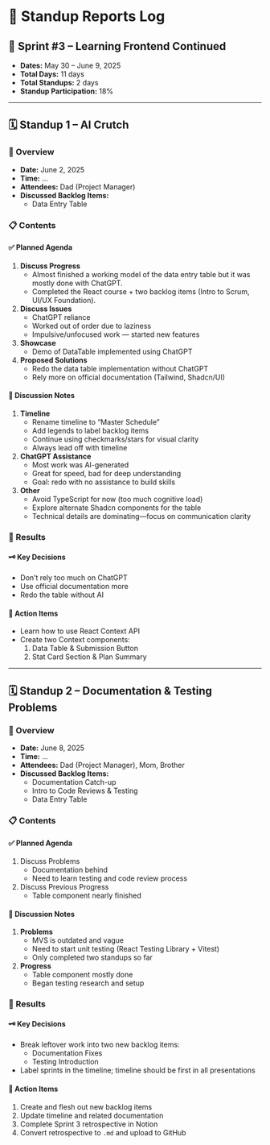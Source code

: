 # 🧭 Standup Reports Log

## 📅 Sprint #3 – Learning Frontend Continued
* **Dates:** May 30 – June 9, 2025  
* **Total Days:** 11 days  
* **Total Standups:** 2 days  
* **Standup Participation:** 18%

---

## 🗓️ Standup 1 – AI Crutch

### 🧾 Overview
* **Date:** June 2, 2025  
* **Time:** ...  
* **Attendees:** Dad (Project Manager)  
* **Discussed Backlog Items:**  
  - Data Entry Table

### 📋 Contents

#### ✅ Planned Agenda
1. **Discuss Progress**
   - Almost finished a working model of the data entry table but it was mostly done with ChatGPT.
   - Completed the React course + two backlog items (Intro to Scrum, UI/UX Foundation).
2. **Discuss Issues**
   - ChatGPT reliance  
   - Worked out of order due to laziness  
   - Impulsive/unfocused work — started new features
3. **Showcase**
   - Demo of DataTable implemented using ChatGPT
4. **Proposed Solutions**
   - Redo the data table implementation without ChatGPT  
   - Rely more on official documentation (Tailwind, Shadcn/UI)

#### 🧠 Discussion Notes
1. **Timeline**
   - Rename timeline to “Master Schedule”
   - Add legends to label backlog items
   - Continue using checkmarks/stars for visual clarity
   - Always lead off with timeline
2. **ChatGPT Assistance**
   - Most work was AI-generated
   - Great for speed, bad for deep understanding
   - Goal: redo with no assistance to build skills
3. **Other**
   - Avoid TypeScript for now (too much cognitive load)
   - Explore alternate Shadcn components for the table
   - Technical details are dominating—focus on communication clarity

### 🧾 Results

#### 🗝️ Key Decisions
- Don’t rely too much on ChatGPT
- Use official documentation more
- Redo the table without AI

#### 📌 Action Items
- Learn how to use React Context API
- Create two Context components:
  1. Data Table & Submission Button  
  2. Stat Card Section & Plan Summary

---

## 🗓️ Standup 2 – Documentation & Testing Problems

### 🧾 Overview
* **Date:** June 8, 2025  
* **Time:** ...  
* **Attendees:** Dad (Project Manager), Mom, Brother  
* **Discussed Backlog Items:**  
  - Documentation Catch-up  
  - Intro to Code Reviews & Testing  
  - Data Entry Table

### 📋 Contents

#### ✅ Planned Agenda
1. Discuss Problems
   - Documentation behind
   - Need to learn testing and code review process
2. Discuss Previous Progress
   - Table component nearly finished

#### 🧠 Discussion Notes
1. **Problems**
   - MVS is outdated and vague
   - Need to start unit testing (React Testing Library + Vitest)
   - Only completed two standups so far
2. **Progress**
   - Table component mostly done
   - Began testing research and setup

### 🧾 Results

#### 🗝️ Key Decisions
- Break leftover work into two new backlog items:
  - Documentation Fixes  
  - Testing Introduction
- Label sprints in the timeline; timeline should be first in all presentations

#### 📌 Action Items
1. Create and flesh out new backlog items
2. Update timeline and related documentation
3. Complete Sprint 3 retrospective in Notion
4. Convert retrospective to `.md` and upload to GitHub